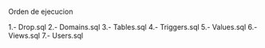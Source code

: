 Orden de ejecucion

1.-	Drop.sql
2.-	Domains.sql
3.-	Tables.sql 
4.-	Triggers.sql 
5.-	Values.sql
6.-	Views.sql 
7.-	Users.sql 

